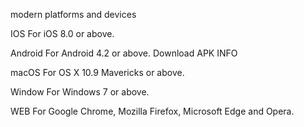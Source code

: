 modern platforms and devices

IOS
  For iOS 8.0 or above.

Android
  For Android 4.2 or above. Download APK INFO

macOS
  For OS X 10.9 Mavericks or above.

Window
  For Windows 7 or above.

WEB
  For Google Chrome, Mozilla Firefox, Microsoft Edge and Opera.
